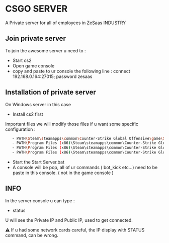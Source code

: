 
# CSGO SERVER

A Private server for all of employees in ZeSaas INDUSTRY


## Join private server

To join the awesome server u need to : 

- Start cs2
- Open game console
- copy and paste to ur console the following line : connect 192.168.0.164:27015; password zesaas


## Installation of private server

On Windows server in this case

- Install cs2 first

Important files we will modify those files if u want some specific configuration : 
```bash
   - PATH\Steam\steamapps\common\Counter-Strike Global Offensive\game\Start Server.bat
   - PATH\Program Files (x86)\Steam\steamapps\common\Counter-Strike Global Offensive\game\csgo\cfg\serverconfig.cfg
   - PATH\Program Files (x86)\Steam\steamapps\common\Counter-Strike Global Offensive\game\csgo\cfg\gamemodes_server.txt
   - PATH\Program Files (x86)\Steam\steamapps\common\Counter-Strike Global Offensive\game\csgo_mods ( useless dans notre cas pour le moment )
```
- Start the Start Server.bat
- A console will be pop, all of ur commands ( bot_kick etc...) need to be paste in this console. ( not in the game console )

## INFO

In the server console u can type : 

- status

U will see the Private IP and Public IP, used to get connected.


:warning: If u had some network cards careful, the IP display with STATUS command, can be wrong.
